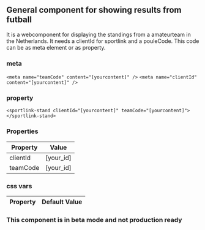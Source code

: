 ## General component for showing results from futball

It is a webcomponent for displaying the standings from a amateurteam in the Netherlands. It needs a clientId for sportlink and a pouleCode. This code can be as meta element or as property.

### meta
`<meta name="teamCode" content="[yourcontent]" />`
`<meta name="clientId" content="[yourcontent]" />`

### property
`<sportlink-stand clientId="[yourcontent]" teamCode="[yourcontent]"></sportlink-stand>`


### Properties

| Property    | Value |
| -------- | ------- |
| clientId  | [your_id] |
| teamCode  | [your_id] |


### css vars

| Property    | Default Value |
| -------- | ------- |


### This component is in beta mode and not production ready
